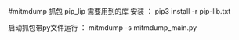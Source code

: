 #mitmdump 抓包
pip_lip 需要用到的库
安装 ： pip3 install -r pip-lib.txt

启动抓包带py文件运行 ： mitmdump -s mitmdump_main.py


